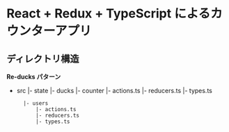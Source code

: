 # React + Redux + TypeScript によるカウンターアプリ

## ディレクトリ構造

**Re-ducks パターン**

- src
|- state
    |- ducks
        |- counter
            |- actions.ts
            |- reducers.ts
            |- types.ts

        |- users
            |- actions.ts
            |- reducers.ts
            |- types.ts
